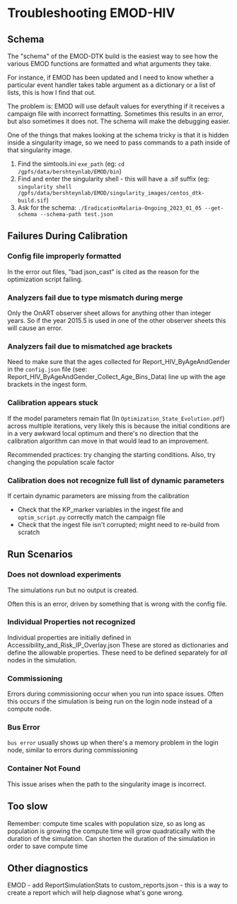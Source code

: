 # Troubleshooting EMOD-HIV

## Schema

The "schema" of the EMOD-DTK build is the easiest way to see how the various EMOD functions are formatted and what arguments they take.

For instance, if EMOD has been updated and I need to know whether a particular event handler takes table argument as a dictionary or a list of lists, this is how I find that out.

The problem is: EMOD will use default values for everything if it receives a campaign file with incorrect formatting. Sometimes this results in an error, but also sometimes it does not. The schema will make the debugging easier.

One of the things that makes looking at the schema tricky is that it is hidden inside a singularity image, so we need to pass commands to a path inside of that singularity image.

1. Find the simtools.ini `exe_path` (eg: `cd /gpfs/data/bershteynlab/EMOD/bin`)
2. Find and enter the singularity shell - this will have a .sif suffix (eg: `singularity shell /gpfs/data/bershteynlab/EMOD/singularity_images/centos_dtk-build.sif`)
3. Ask for the schema: `./EradicationMalaria-Ongoing_2023_01_05 --get-schema --schema-path test.json`

## Failures During Calibration

### Config file improperly formatted

In the error out files, "bad json_cast" is cited as the reason for the optimization script failing.

### Analyzers fail due to type mismatch during merge

Only the OnART observer sheet allows for anything other than integer years. So if the year 2015.5 is used in one of the other observer sheets this will cause an error.

### Analyzers fail due to mismatched age brackets

Need to make sure that the ages collected for Report_HIV_ByAgeAndGender in the `config.json` file (see: Report_HIV_ByAgeAndGender_Collect_Age_Bins_Data) line up with the age brackets in the ingest form.

### Calibration appears stuck

If the model parameters remain flat (In `Optimization_State_Evolution.pdf`) across multiple iterations, very likely this is because the initial conditions are in a very awkward local optimum and there's no direction that the calibration algorithm can move in that would lead to an improvement.

Recommended practices: try changing the starting conditions. Also, try changing the population scale factor

### Calibration does not recognize full list of dynamic parameters

If certain dynamic parameters are missing from the calibration

* Check that the KP_marker variables in the ingest file and `optim_script.py` correctly match the campaign file
* Check that the ingest file isn't corrupted; might need to re-build from scratch

## Run Scenarios 

### Does not download experiments

The simulations run but no output is created.

Often this is an error, driven by something that is wrong with the config file.

### Individual Properties not recognized
Individual properties are initially defined in Accessibility_and_Risk_IP_Overlay.json
These are stored as dictionaries and define the allowable properties. 
These need to be defined separately for *all* nodes in the simulation.

### Commissioning
Errors during commissioning occur when you run into space issues. Often this occurs if the simulation is being run on the login node instead of a compute node.

### Bus Error
`bus error` usually shows up when there's a memory problem in the login node, similar to errors during commissioning

### Container Not Found

This issue arises when the path to the singularity image is incorrect.

## Too slow

Remember: compute time scales with population size, so as long as population is growing the compute time will grow quadratically with the duration of the simulation. Can shorten the duration of the simulation in order to save compute time

## Other diagnostics

EMOD - add ReportSimulationStats to custom_reports.json - this is a way to create a report which will help diagnose what's gone wrong.